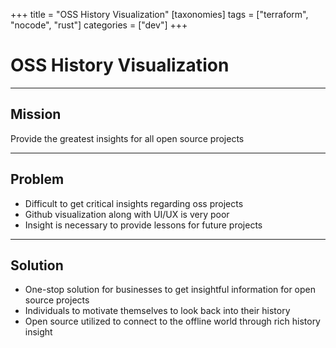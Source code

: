 +++
title = "OSS History Visualization"
[taxonomies]
tags = ["terraform", "nocode", "rust"]
categories = ["dev"]
+++

# OSS History Visualization

---

## Mission

Provide the greatest insights for all open source projects

---

## Problem

- Difficult to get critical insights regarding oss projects
- Github visualization along with UI/UX is very poor
- Insight is necessary to provide lessons for future projects

---

## Solution

- One-stop solution for businesses to get insightful information for open source projects
- Individuals to motivate themselves to look back into their history
- Open source utilized to connect to the offline world through rich history insight

